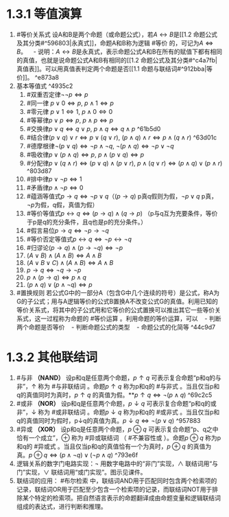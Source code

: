 # 1.3.1 等值演算
1. #等价关系式 设A和B是两个命题（或命题公式），若$A \leftrightarrow B$是[[1.2 命题公式及其分类#^596803|永真式]]，命题A和B称为逻辑 #等价 的，可记为$A \Leftrightarrow B$。
   - 说明：$A \leftrightarrow B$是永真式，表示命题公式A和B在所有的赋值下都有相同的真值，也就是说命题公式A和B有相同的[[1.2 命题公式及其分类#^c4a7fb|真值表]]。可以用真值表判定两个命题是否[[1.1 命题与联结词#^912bba|等价]]。 ^e873a8
2. 基本等值式 ^4935c2
	1. #双重否定律$\neg\neg p \Leftrightarrow p$
	2. #同一律 $p\lor 0\Leftrightarrow p$, $p \land 1 \Leftrightarrow p$
	3. #零元律 $p\lor 1\Leftrightarrow 1$, $p\land 0\Leftrightarrow 0$
	4. #等幂律$p\lor p\Leftrightarrow p$, $p\land p\Leftrightarrow p$
	5. #交换律$p\lor q\Leftrightarrow q\lor p$, $p\land q\Leftrightarrow q\land p$ ^61b5d0
	6. #结合律$(p\lor q)\lor r\Leftrightarrow p\lor(q\lor r)$, $(p\land q)\land r\Leftrightarrow p\land(q\land r)$ ^63d01c
	7. #德摩根律$\neg(p\lor q)\Leftrightarrow \neg p\land \neg q$, $\neg(p\land q)\Leftrightarrow \neg p\lor \neg q$
	8. #吸收律$p\lor(p\land q)\Leftrightarrow p$, $p\land(p\lor q)\Leftrightarrow p$
	9. #分配律$p\lor(q\land r)\Leftrightarrow (p\lor q)\land(p\lor r)$, $p\land(q\lor r)\Leftrightarrow (p\land q)\lor(p\land r)$ ^803d87
	10. #排中律$p\lor \neg p\Leftrightarrow 1$
	11. #矛盾律$p\land \neg p\Leftrightarrow 0$
	12. #蕴涵等值式$p\to q\Leftrightarrow\neg p\lor q（(p\to q)$ p真q假则为假，$\neg p \lor q$ p真，$\neg p$为假，q假，真值为假）
	13. #等价等值式$p\leftrightarrow q\Leftrightarrow(p\to q)\land(q\to p)$ （p与q互为充要条件，等价于p是q的充分条件，且q也是p的充分条件。）
	14. #假言易位$p\to q\Leftrightarrow\neg p\to\neg q$
	15. #等价否定等值式$p\leftrightarrow q\Leftrightarrow\neg p\leftrightarrow\neg q$
	16. #归谬论$(p\to q)\land(p\to\neg q)\Leftrightarrow\neg p$
	17. $(A \lor B)\land(A\land B)\Leftrightarrow A\land B$
	18. $(A \lor B \lor C)\land(A\land B)\Leftrightarrow A\land B$
	19. $p\to q\Leftrightarrow \neg q\to \neg p$
	20. $p\land(p\to q)\Leftrightarrow p\land q$
	21. $(p\land q)\lor(p\land \neg q)\Leftrightarrow p$
3. #置换规则 若公式G中的一部分A（包含G中几个连续的符号）是公式，称A为G的子公式；用与A逻辑等价的公式B置换A不改变公式G的真值。利用已知的等价关系式，将其中的子公式用和它等价的公式置换可以推出其它一些等价关系式，这一过程称为命题的 #等价运算 。利用命题的等价运算，可以
   - 判断两个命题是否等价
   - 判断命题公式的类型
   - 命题公式的化简等 ^44c9d7
# 1.3.2 其他联结词
1. #与非 **（NAND）** 设p和q是任意两个命题，$p\uparrow q$ 可表示复合命题“p和q的与非”，$\uparrow$ 称为 #与非联结词 。命题$p\uparrow q$ 称为p和q的 #与非式 。当且仅当p和q的真值同时为真时，$p\uparrow q$ 的真值为假。**$p\uparrow q\Leftrightarrow\neg(p\land q)$ ^69c2c5
2. #或非 **（NOR）** 设p和q是任意两个命题，$p\downarrow q$ 可表示复合命题“p和q的或非”，$\downarrow$ 称为 #或非联结词 。命题$p\downarrow q$ 称为p和q的 #或非式 。当且仅当p和q的真值同时为假时，p↓q的真值为真。$p\downarrow q\Leftrightarrow\neg(p\lor q)$ ^957883
3. #异或 **（XOR）** 设p和q是任意两个命题，$p\oplus q$ 可表示复合命题“p、q之中恰有一个成立”，$\oplus$ 称为 #异或联结词 （ #不兼容性或 ）。命题$p\oplus q$ 称为p和q的 #异或式 。当且仅当p和q的真值恰有一个为真时，$p\oplus q$ 的真值为真。$p\oplus q\Leftrightarrow(p\land\neg q)\lor(\neg p\land q)$ ^793e6f
4. 逻辑关系的数字门电路实现：$\neg$ 用数字电路中的“非门”实现，$\land$ 联结词用“与门”实现，$\lor$ 联结词用“或门实现”。图示见课件。
5. 联结词的应用： #布尔检索 中，联结词AND用于匹配同时包含两个检索项的记录，联结词OR用于匹配至少包含一个检索项的记录，而联结词NOT用于排除某个特定的检索项。把自然语言表示的命题翻译成由命题变量和逻辑联结词组成的表达式，进行判断和推理。